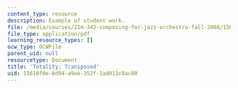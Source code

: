 ```yaml
---
content_type: resource
description: Example of student work.
file: /media/courses/21m-342-composing-for-jazz-orchestra-fall-2008/15618f0e6d94a9ae352f1ad011c8ac80_totality_trans.pdf
file_type: application/pdf
learning_resource_types: []
ocw_type: OCWFile
parent_uid: null
resourcetype: Document
title: 'Totality: Transposed'
uid: 15618f0e-6d94-a9ae-352f-1ad011c8ac80
---
```


